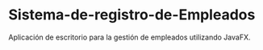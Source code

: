 # Sistema-de-registro-de-Empleados
Aplicación de escritorio para la gestión de empleados utilizando JavaFX.
